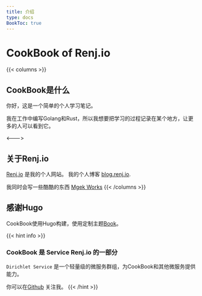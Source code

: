 ```yaml
---
title: 介绍
type: docs
BookToc: true
---
```


# CookBook of Renj.io

{{< columns >}}
## CookBook是什么

你好，这是一个简单的个人学习笔记。

我在工作中编写Golang和Rust，所以我想要把学习的过程记录在某个地方，让更多的人可以看到它。

<--->

## 关于Renj.io

[Renj.io](http://renj.io) 是我的个人网站。
我的个人博客 [blog.renj.io](https://blog.renj.io).

我同时会写一些酷酷的东西 [Mgek Works](http://mgek.cc)
{{< /columns >}}


## 感谢Hugo

CookBook使用Hugo构建，使用定制主题[Book](https://themes.gohugo.io/themes/hugo-book/)。

{{< hint info >}}
###  CookBook 是 **Service Renj.io** 的一部分
`Dirichlet Service` 是一个轻量级的微服务群组，为CookBook和其他微服务提供能力。

你可以在[Github](https://github.com/landers1037) 关注我。
{{< /hint >}}